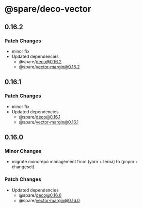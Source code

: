 # @spare/deco-vector

## 0.16.2

### Patch Changes

- minor fix
- Updated dependencies
  - @spare/deco@0.16.2
  - @spare/vector-margin@0.16.2

## 0.16.1

### Patch Changes

- minor fix
- Updated dependencies
  - @spare/deco@0.16.1
  - @spare/vector-margin@0.16.1

## 0.16.0

### Minor Changes

- migrate monorepo management from (yarn + lerna) to (pnpm + changeset)

### Patch Changes

- Updated dependencies
  - @spare/deco@0.16.0
  - @spare/vector-margin@0.16.0
